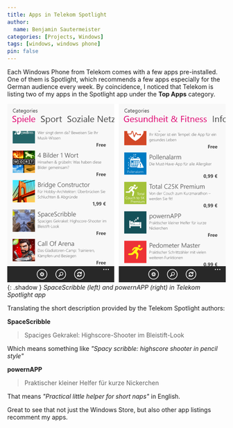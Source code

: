 ```yaml
---
title: Apps in Telekom Spotlight 
author:
  name: Benjamin Sautermeister
categories: [Projects, Windows]
tags: [windows, windows phone]
pin: false
---
```


Each Windows Phone from Telekom comes with a few apps pre-installed. One of them is Spotlight, which recommends
a few apps especially for the German audience every week. By coincidence, I noticed that Telekom is listing
two of my apps in the Spotlight app under the **Top Apps** category.

![Telekom Spotlight](/assets/img/posts/2014/telekom-spotlight.png){: .shadow }
_SpaceScribble (left) and powernAPP (right) in Telekom Spotlight app_

Translating the short description provided by the Telekom Spotlight authors:

**SpaceScribble**

> Spaciges Gekrakel: Highscore-Shooter im Bleistift-Look

Which means something like _"Spacy scribble: highscore shooter in pencil style"_

**powernAPP**

> Praktischer kleiner Helfer für kurze Nickerchen

That means _"Practical little helper for short naps"_ in English.

Great to see that not just the Windows Store, but also other app listings recomment my apps.